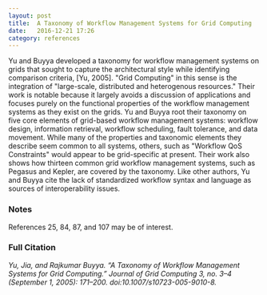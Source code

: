 ```yaml
---
layout: post
title:  A Taxonomy of Workflow Management Systems for Grid Computing
date:   2016-12-21 17:26
category: references
---
```


Yu and Buyya developed a taxonomy for workflow management systems on grids that
sought to capture the architectural style while identifying comparison 
criteria, \[Yu, 2005]. "Grid Computing" in this sense is the integration of 
"large-scale, distributed and heterogenous resources." Their work is notable 
because it largely avoids a discussion of applications and focuses purely on 
the functional properties of the workflow management systems as they exist on
the grids. Yu and Buyya root their taxonomy on five core elements of 
grid-based workflow management systems: workflow design, information retrieval,
workflow scheduling, fault tolerance, and data movement. While many of the
properties and taxonomic elements they describe seem common to all systems,
others, such as "Workflow QoS Constraints" would appear to be grid-specific at
present. Their work also shows how thirteen common grid workflow management 
systems, such as Pegasus and Kepler, are covered by the taxonomy. Like other 
authors, Yu and Buyya cite the lack of standardized workflow syntax and
language as sources of interoperability issues.

### Notes

References 25, 84, 87, and 107 may be of interest.

### Full Citation
_Yu, Jia, and Rajkumar Buyya. “A Taxonomy of Workflow Management Systems for Grid Computing.” Journal of Grid Computing 3, no. 3–4 (September 1, 2005): 171–200. doi:10.1007/s10723-005-9010-8._



